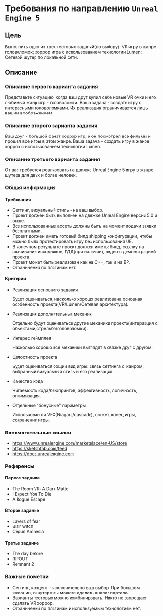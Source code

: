 # Требования по направлению `Unreal Engine 5`

## Цель
Выполнить одно из трех тестовых заданий(по выбору): VR игру в жанре головоломок; хоррор игра с использованием технологии Lumen; Сетевой шутер по локальной сети.

## Описание
### Описание первого варианта задания
Представьте ситуацию, когда ваш друг купил себе новые VR очки и его любимый жанр игр - головоломки. Ваша задача - создать игру с интересными головоломками. Их реализация ограничивается лишь вашим воображением.

### Описание второго варианта задания
Ваш друг - большой фанат хоррор игр, и он посмотрел все фильмы и прошел все игры в этом жанре. Ваша задача - создать игру в жанре хоррор с использованием технологии Lumen. 

### Описание третьего варианта задания
От вас требуется реализовать на движке Unreal Engine 5 игру в жанре шутера для двух и более человек. 
### Общая информация

#### Требования
* Сеттинг, визуальный стиль - на ваш выбор. 
* Проект должен быть выполнен на движке Unreal Engine версии 5.0 и выше.
* Все использованные ассеты должны быть на момент подачи заявки бесплатными. 
* Проект должен иметь готовый билд shipping конфигурации, чтобы можно было протестировать игру без использования UE.
* В конечном результате проект должен иметь: билд, ссылку на скачивание исходников, ГДД(при наличии), видео с демонстрацией проекта.
* Проект может быть реализован как на С++, так и на BP. 
* Ограничений по плагинам нет. 

#### Критерии
* Реализация основного задания

    Будет оцениваться, насколько хорошо реализована основная особенность проекта(VR/Lumen/Сетевая архитектура).
	
* Реализация дополнительных механик

    Отдельно будут оцениваться другие механики проекта(интеракция с объектами/стрельба/головоломки).
	
* Интерес геймплея
	
	Насколько хорошо все механики выглядят в связке друг с другом.
	
* Целостность проекта
	
	Будет оцениваться общий вид игры: связь сеттинга с жанром, выбранный визуальный стиль и его реализация.
	
* Качество кода 

    Читаемость кода/блюпринтов, эффективность, логичность, оптимизация. 

* Отдельные "бонусные" параметры

	Использован ли VFX(Niagara/cascade), сюжет, конец игры, сохранение игры.


### Вспомогательные ссылки
* https://www.unrealengine.com/marketplace/en-US/store
* https://sketchfab.com/feed
* https://docs.unrealengine.com

### Референсы
#### Первое задание
* The Room VR: A Dark Matte
* I Expect You To Die
* A Rogue Escape
#### Второе задание
* Layers of fear
* Blair witch
* Серия Amnesia
#### Третье задание
* The day before
* RIPOUT
* Remnant 2

### Важные пометки
* Сеттинг, концепт - исключительно ваш выбор. При большом желании, в шутере вы можете сделать аналог портала. 
* Варианты тестовых можно комбинировать. Никто не запрещает сделать VR хоррор. 
* Ограничений по плагинам и используемым технологиям нет.
